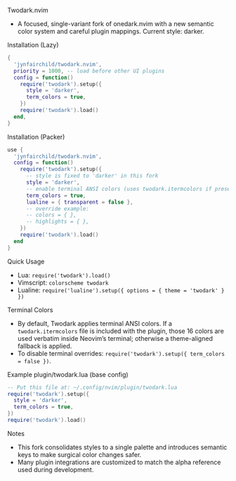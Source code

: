 Twodark.nvim

- A focused, single-variant fork of onedark.nvim with a new semantic color system and careful plugin mappings. Current style: darker.

Installation (Lazy)

```lua
{
  'jynfairchild/twodark.nvim',
  priority = 1000, -- load before other UI plugins
  config = function()
    require('twodark').setup({
      style = 'darker',
      term_colors = true,
    })
    require('twodark').load()
  end,
}
```

Installation (Packer)

```lua
use {
  'jynfairchild/twodark.nvim',
  config = function()
    require('twodark').setup({
      -- style is fixed to 'darker' in this fork
      style = 'darker',
      -- enable terminal ANSI colors (uses twodark.itermcolors if present)
      term_colors = true,
      lualine = { transparent = false },
      -- override example:
      -- colors = { },
      -- highlights = { },
    })
    require('twodark').load()
  end
}
```

Quick Usage

- Lua: `require('twodark').load()`
- Vimscript: `colorscheme twodark`
- Lualine: `require('lualine').setup({ options = { theme = 'twodark' } })`

Terminal Colors

- By default, Twodark applies terminal ANSI colors. If a `twodark.itermcolors` file is included with the plugin, those 16 colors are used verbatim inside Neovim’s terminal; otherwise a theme-aligned fallback is applied.
- To disable terminal overrides: `require('twodark').setup({ term_colors = false })`.

Example plugin/twodark.lua (base config)

```lua
-- Put this file at: ~/.config/nvim/plugin/twodark.lua
require('twodark').setup({
  style = 'darker',
  term_colors = true,
})
require('twodark').load()
```

Notes

- This fork consolidates styles to a single palette and introduces semantic keys to make surgical color changes safer.
- Many plugin integrations are customized to match the alpha reference used during development.
